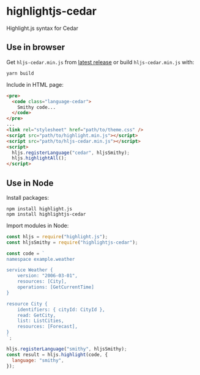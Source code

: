 # highlightjs-cedar

Highlight.js syntax for Cedar

## Use in browser

Get `hljs-cedar.min.js` from [latest
release](https://github.com/jasmaa/highlightjs-cedar/releases) or build
`hljs-cedar.min.js` with:

```
yarn build
```

Include in HTML page:

```html
<pre>
  <code class="language-cedar">
    Smithy code...
  </code>
</pre>
...
<link rel="stylesheet" href="path/to/theme.css" />
<script src="path/to/highlight.min.js"></script>
<script src="path/to/hljs-cedar.min.js"></script>
<script>
  hljs.registerLanguage("cedar", hljsSmithy);
  hljs.highlightAll();
</script>
```

## Use in Node

Install packages:

```
npm install highlight.js
npm install highlightjs-cedar
```

Import modules in Node:

```js
const hljs = require("highlight.js");
const hljsSmithy = require("highlightjs-cedar");

const code = `
namespace example.weather

service Weather {
    version: "2006-03-01",
    resources: [City],
    operations: [GetCurrentTime]
}

resource City {
    identifiers: { cityId: CityId },
    read: GetCity,
    list: ListCities,
    resources: [Forecast],
}
`;

hljs.registerLanguage("smithy", hljsSmithy);
const result = hljs.highlight(code, {
  language: "smithy",
});
```
